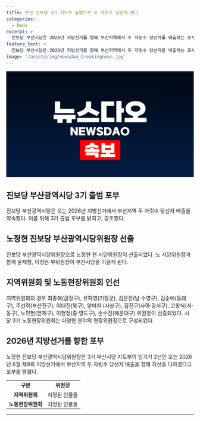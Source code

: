 ```yaml
---
title: 부산 진보당 3기 지도부 출범으로 두 자릿수 당선자 예고
categories:
  - News
excerpt: >
  진보당 부산시당은 2026년 지방선거를 향해 부산지역에서 두 자릿수 당선자를 배출하는 포부를 세웠다. 이에 따라 노정현 시당위원장을 중심으로 노동현장위원회와 지역위원회 등이 구성되었고, 당원들의 집권 의지를 강조하며 대중정당시대를 열 것을 약속했다. 3기 부산시당은 이미 4·10 총선에서 3명의 국회의원을 배출한 성과를 바탕으로 2026년 지방선거를 주도할 예정이다.
feature_text: >
  진보당 부산시당은 2026년 지방선거를 향해 부산지역에서 두 자릿수 당선자를 배출하는 포부를 세웠다. 이에 따라 노정현 시당위원장을 중심으로 노동현장위원회와 지역위원회 등이 구성되었고, 당원들의 집권 의지를 강조하며 대중정당시대를 열 것을 약속했다. 3기 부산시당은 이미 4·10 총선에서 3명의 국회의원을 배출한 성과를 바탕으로 2026년 지방선거를 주도할 예정이다.
image: '/assets/img/newsdao_breakingnews.jpg'
---
```


<p><img src="/assets/img/newsdao_breakingnews.jpg" alt="koreaapp 속보" /></p>

<h2 data-ke-size="size26">진보당 부산광역시당 3기 출범 포부</h2>

<p data-ke-size="size16">진보당 부산광역시당은 오는 2026년 지방선거에서 부산지역 두 자릿수 당선자 배출을 약속했다. 이를 위해 3기 출범 포부를 밝히고, 강조했다.</p>

<h2 data-ke-size="size24">노정현 진보당 부산광역시당위원장 선출</h2>

<p data-ke-size="size16">진보당 부산광역시당위원장으로 노정현 현 시당위원장이 선출되었다. 노 시당위원장과 함께 윤제형, 이정은 부위원장이 부산시당을 이끌게 된다.</p>

<h2 data-ke-size="size24">지역위원회 및 노동현장위원회 인선</h2>

<p data-ke-size="size16">지역위원회의 경우 최종해(금정구), 유하영(기장군), 김은진(남·수영구), 김순애(동래구), 주선락(부산진구), 이대진(북구), 양미자 (사상구), 김진구(사하·강서구), 고창식(서·동구), 노민현(연제구), 이현정(중·영도구), 손수진(해운대구) 위원장이 선출되었다. 시당 3기 노동현장위원회는 다양한 분야의 현장위원장으로 구성되었다.</p>

<h2 data-ke-size="size24">2026년 지방선거를 향한 포부</h2>

<p data-ke-size="size16">노정현 진보당 부산광역시당위원장은 3기 부산시당 지도부의 임기가 2년인 오는 2026년 6월 제9회 지방선거에서 부산지역 두 자릿수 당선자 배출을 향해 최선을 다하겠다고 포부를 밝혔다.</p>

<table>
  <tr>
    <td style="text-align: center; height: 17px;"><b>구분</b></td>
    <td style="text-align: center; height: 17px;"><b>위원장</b></td>
  </tr>
  <tr>
    <td style="text-align: center; height: 17px;"><b>지역위원회</b></td>
    <td style="text-align: center; height: 17px;">지정된 인물들</td>
  </tr>
  <tr>
    <td style="text-align: center; height: 17px;"><b>노동현장위원회</b></td>
    <td style="text-align: center; height: 17px;">지정된 인물들</td>
  </tr>
</table>

<hr>

